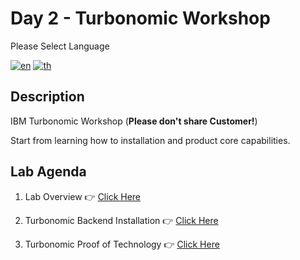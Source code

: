 # Day 2 - Turbonomic Workshop

Please Select Language

[![en](https://img.shields.io/badge/lang-en-green.svg)](./README.md)
[![th](https://img.shields.io/badge/lang-th-red.svg)](./README-th.md)

## Description

IBM Turbonomic Workshop (**Please don't share Customer!**)

Start from learning how to installation and product core capabilities.

## Lab Agenda

1. Lab Overview 👉 [Click Here](./topic1/README.md)

2. Turbonomic Backend Installation 👉 [Click Here](./topic2/README.md)

3. Turbonomic Proof of Technology 👉 [Click Here](./topic3/README.md)
